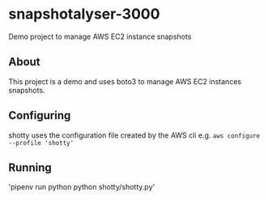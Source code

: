 # snapshotalyser-3000
Demo project to manage AWS EC2 instance snapshots

## About 
This project is a demo and uses boto3 to manage AWS EC2 instances snapshots.

## Configuring
shotty uses the configuration file created by the AWS cli e.g.
`aws configure --profile 'shotty'`

## Running
'pipenv run python python shotty/shotty.py'
